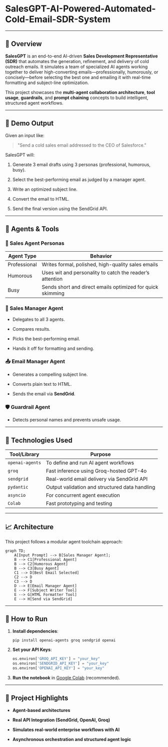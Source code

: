 # SalesGPT-AI-Powered-Automated-Cold-Email-SDR-System
---
## 📌 Overview

**SalesGPT** is an end-to-end AI-driven **Sales Development Representative (SDR)** that automates the generation, refinement, and delivery of cold outreach emails. It simulates a team of specialized AI agents working together to deliver high-converting emails—professionally, humorously, or concisely—before selecting the best one and emailing it with real-time formatting and subject-line optimization.

This project showcases the **multi-agent collaboration architecture**, **tool usage**, **guardrails**, and **prompt chaining** concepts to build intelligent, structured agent workflows.

---

## 🚀 Demo Output

Given an input like:

> "Send a cold sales email addressed to the CEO of Salesforce."

SalesGPT will:

1. Generate 3 email drafts using 3 personas (professional, humorous, busy).
   
2. Select the best-performing email as judged by a manager agent.
   
3. Write an optimized subject line.
   
4. Convert the email to HTML.
   
5. Send the final version using the SendGrid API.

---

## 🧠 Agents & Tools

### 🤹 Sales Agent Personas

| Agent Type     | Behavior                                                   |
|----------------|------------------------------------------------------------|
| Professional   | Writes formal, polished, high-quality sales emails         |
| Humorous       | Uses wit and personality to catch the reader’s attention   |
| Busy           | Sends short and direct emails optimized for quick skimming|

### 🧠 Sales Manager Agent

- Delegates to all 3 agents.
  
- Compares results.
  
- Picks the best-performing email.
  
- Hands it off for formatting and sending.

### 📤 Email Manager Agent

- Generates a compelling subject line.
  
- Converts plain text to HTML.
  
- Sends the email via **SendGrid**.

### 🛡️ Guardrail Agent

- Detects personal names and prevents unsafe usage.

---

## 🔧 Technologies Used

| Tool/Library     | Purpose                                           |
|------------------|---------------------------------------------------|
| `openai-agents`  | To define and run AI agent workflows              |
| `groq`           | Fast inference using Groq-hosted GPT-4o           |
| `sendgrid`       | Real-world email delivery via SendGrid API       |
| `pydantic`       | Output validation and structured data handling    |
| `asyncio`        | For concurrent agent execution                    |
| `Colab`          | Fast prototyping and testing                      |

---
## 📈 Architecture

This project follows a modular agent toolchain approach:

```mermaid
graph TD;
    A[Input Prompt] --> B[Sales Manager Agent];
    B --> C1[Professional Agent]
    B --> C2[Humorous Agent]
    B --> C3[Busy Agent]
    C1 --> D[Best Email Selected]
    C2 --> D
    C3 --> D
    D --> E[Email Manager Agent]
    E --> F[Subject Writer Tool]
    E --> G[HTML Formatter Tool]
    E --> H[Send via SendGrid]
```
---

## 🧪 How to Run

1. **Install dependencies**:
   ```bash
   pip install openai-agents groq sendgrid openai
   ```

2. **Set your API Keys**:
   ```python
   os.environ['GROQ_API_KEY'] = "your_key"
   os.environ['SENDGRID_API_KEY'] = "your_key"
   os.environ['OPENAI_API_KEY'] = "your_key"
   ```

3. **Run the notebook** in [Google Colab](https://colab.research.google.com) (recommended).

---

## 🎯 Project Highlights

- **Agent-based architectures**
  
- **Real API Integration (SendGrid, OpenAI, Groq)**
  
- **Simulates real-world enterprise workflows with AI**
  
- **Asynchronous orchestration and structured agent logic**
